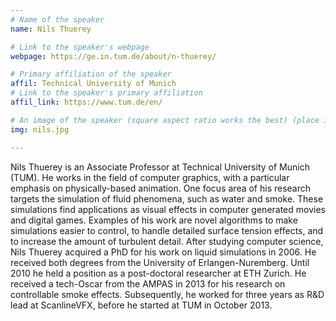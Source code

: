 ```yaml
---
# Name of the speaker
name: Nils Thuerey

# Link to the speaker's webpage
webpage: https://ge.in.tum.de/about/n-thuerey/

# Primary affiliation of the speaker
affil: Technical University of Munich
# Link to the speaker's primary affiliation
affil_link: https://www.tum.de/en/

# An image of the speaker (square aspect ratio works the best) (place in the `assets/img/speakers` directory)
img: nils.jpg

---
```


<!-- Whatever you write below will show up as the speaker's bio -->

Nils Thuerey is an Associate Professor at Technical University of Munich (TUM). He works in the field of computer graphics, with a particular emphasis on physically-based animation. One focus area of his research targets the simulation of fluid phenomena, such as water and smoke. These simulations find applications as visual effects in computer generated movies and digital games. Examples of his work are novel algorithms to make simulations easier to control, to handle detailed surface tension effects, and to increase the amount of turbulent detail. After studying computer science, Nils Thuerey acquired a PhD for his work on liquid simulations in 2006. He received both degrees from the University of Erlangen-Nuremberg. Until 2010 he held a position as a post-doctoral researcher at ETH Zurich. He received a tech-Oscar from the AMPAS in 2013 for his research on controllable smoke effects. Subsequently, he worked for three years as R&D lead at ScanlineVFX, before he started at TUM in October 2013.